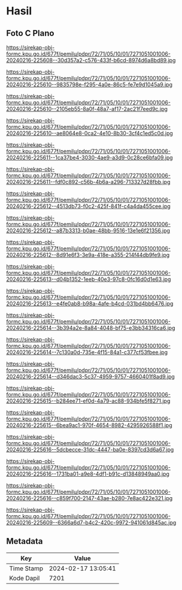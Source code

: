 # Hasil

## Foto C Plano

https://sirekap-obj-formc.kpu.go.id/677f/pemilu/pdpr/72/71/05/10/01/7271051001006-20240216-225608--30d357a2-c576-433f-b6cd-8974d6a8bd89.jpg

https://sirekap-obj-formc.kpu.go.id/677f/pemilu/pdpr/72/71/05/10/01/7271051001006-20240216-225610--9835798e-f295-4a0e-86c5-fe7e9d1045a9.jpg

https://sirekap-obj-formc.kpu.go.id/677f/pemilu/pdpr/72/71/05/10/01/7271051001006-20240216-225610--2105eb55-8a0f-48a7-af17-2ac21f7eed9c.jpg

https://sirekap-obj-formc.kpu.go.id/677f/pemilu/pdpr/72/71/05/10/01/7271051001006-20240216-225610--ae8064e8-0ca2-4e10-8b30-3cf4c1ed5c0d.jpg

https://sirekap-obj-formc.kpu.go.id/677f/pemilu/pdpr/72/71/05/10/01/7271051001006-20240216-225611--1ca37be4-3030-4ae9-a3d9-0c28ce6bfa09.jpg

https://sirekap-obj-formc.kpu.go.id/677f/pemilu/pdpr/72/71/05/10/01/7271051001006-20240216-225611--fdf0c892-c56b-4b6a-a296-713327d28fbb.jpg

https://sirekap-obj-formc.kpu.go.id/677f/pemilu/pdpr/72/71/05/10/01/7271051001006-20240216-225612--4513db73-f0c2-425f-841f-c4a4da455cee.jpg

https://sirekap-obj-formc.kpu.go.id/677f/pemilu/pdpr/72/71/05/10/01/7271051001006-20240216-225612--a87b3313-b0ae-48bb-9516-13e1e6f21356.jpg

https://sirekap-obj-formc.kpu.go.id/677f/pemilu/pdpr/72/71/05/10/01/7271051001006-20240216-225612--8d91e6f3-3e9a-418e-a355-214f44db9fe9.jpg

https://sirekap-obj-formc.kpu.go.id/677f/pemilu/pdpr/72/71/05/10/01/7271051001006-20240216-225613--d04b1352-1eeb-40e3-97c8-0fc16d0d1e63.jpg

https://sirekap-obj-formc.kpu.go.id/677f/pemilu/pdpr/72/71/05/10/01/7271051001006-20240216-225613--e4fe0ab8-b98a-4afe-b4cd-031bd4bb6476.jpg

https://sirekap-obj-formc.kpu.go.id/677f/pemilu/pdpr/72/71/05/10/01/7271051001006-20240216-225614--3b394a2e-8a84-4048-bf75-e3bb34316ca6.jpg

https://sirekap-obj-formc.kpu.go.id/677f/pemilu/pdpr/72/71/05/10/01/7271051001006-20240216-225614--7c130a0d-735e-4f15-84a1-c377cf53fbee.jpg

https://sirekap-obj-formc.kpu.go.id/677f/pemilu/pdpr/72/71/05/10/01/7271051001006-20240216-225614--d346dac3-5c37-4959-9757-4660401f8ad9.jpg

https://sirekap-obj-formc.kpu.go.id/677f/pemilu/pdpr/72/71/05/10/01/7271051001006-20240216-225615--b284ee71-ef0d-4a79-ac88-934bfe5f8271.jpg

https://sirekap-obj-formc.kpu.go.id/677f/pemilu/pdpr/72/71/05/10/01/7271051001006-20240216-225615--6bea9ac1-970f-4654-8982-4295926588f1.jpg

https://sirekap-obj-formc.kpu.go.id/677f/pemilu/pdpr/72/71/05/10/01/7271051001006-20240216-225616--5dcbecce-31dc-4447-ba0e-8397cd3d6a67.jpg

https://sirekap-obj-formc.kpu.go.id/677f/pemilu/pdpr/72/71/05/10/01/7271051001006-20240216-225616--1731ba01-a9e8-4df1-b91c-d13848949aa0.jpg

https://sirekap-obj-formc.kpu.go.id/677f/pemilu/pdpr/72/71/05/10/01/7271051001006-20240216-225616--c859f700-2147-43ae-b280-7e8ac422e321.jpg

https://sirekap-obj-formc.kpu.go.id/677f/pemilu/pdpr/72/71/05/10/01/7271051001006-20240216-225609--6366a6d7-b4c2-420c-9972-941061d845ac.jpg


## Metadata

| Key        | Value               |
| ---------- | ------------------- |
| Time Stamp | 2024-02-17 13:05:41 |
| Kode Dapil | 7201                |



